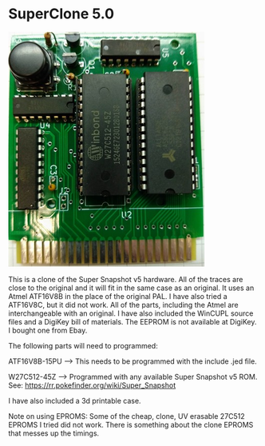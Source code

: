 # **SuperClone 5.0**

![](Finished%20Board%20(Small).jpg)

This is a clone of the Super Snapshot v5 hardware. All of the traces are close to the original and it will fit in the same case as an original. It uses an Atmel ATF16V8B in the place of the original PAL. I have also tried a ATF16V8C, but it did not work. All of the parts, including the Atmel are interchangeable with an original. I have also included the WinCUPL source files and a DigiKey bill of materials. The EEPROM is not available at DigiKey. I bought one from Ebay. 

The following parts will need to programmed:

ATF16V8B-15PU --> This needs to be programmed with the include .jed file. 

W27C512-45Z --> Programmed with any available Super Snapshot v5 ROM. See: https://rr.pokefinder.org/wiki/Super_Snapshot


I have also included a 3d printable case.

Note on using EPROMS: Some of the cheap, clone, UV erasable 27C512 EPROMS I tried did not work. There is something about the clone EPROMS that messes up the timings.


